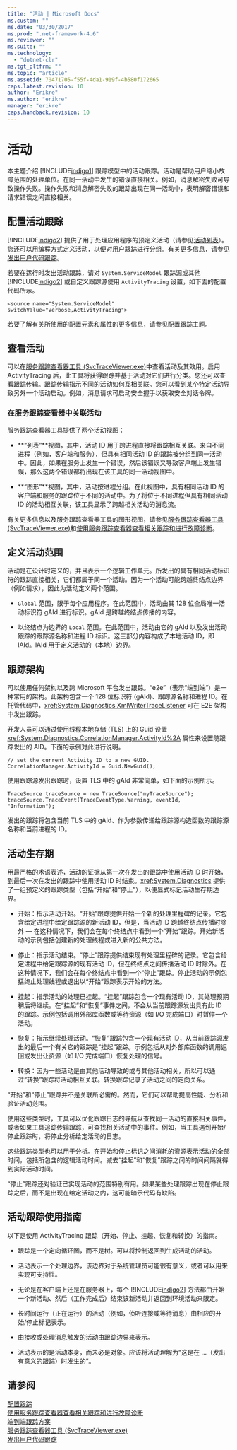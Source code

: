 ```yaml
---
title: "活动 | Microsoft Docs"
ms.custom: ""
ms.date: "03/30/2017"
ms.prod: ".net-framework-4.6"
ms.reviewer: ""
ms.suite: ""
ms.technology: 
  - "dotnet-clr"
ms.tgt_pltfrm: ""
ms.topic: "article"
ms.assetid: 70471705-f55f-4da1-919f-4b580f172665
caps.latest.revision: 10
author: "Erikre"
ms.author: "erikre"
manager: "erikre"
caps.handback.revision: 10
---
```

# 活动
本主题介绍 [!INCLUDE[indigo1](../../../../../includes/indigo1-md.md)] 跟踪模型中的活动跟踪。活动是帮助用户缩小故障范围的处理单位。在同一活动中发生的错误直接相关。例如，消息解密失败可导致操作失败。操作失败和消息解密失败的跟踪出现在同一活动中，表明解密错误和请求错误之间直接相关。  
  
## 配置活动跟踪  
 [!INCLUDE[indigo2](../../../../../includes/indigo2-md.md)] 提供了用于处理应用程序的预定义活动（请参见[活动列表](../../../../../docs/framework/wcf/diagnostics/tracing/activity-list.md)）。您还可以用编程方式定义活动，以便对用户跟踪进行分组。有关更多信息，请参见[发出用户代码跟踪](../../../../../docs/framework/wcf/diagnostics/tracing/emitting-user-code-traces.md)。  
  
 若要在运行时发出活动跟踪，请对 `System.ServiceModel` 跟踪源或其他 [!INCLUDE[indigo2](../../../../../includes/indigo2-md.md)] 或自定义跟踪源使用 `ActivityTracing` 设置，如下面的配置代码所示。  
  
```  
<source name="System.ServiceModel" switchValue="Verbose,ActivityTracing">  
```  
  
 若要了解有关所使用的配置元素和属性的更多信息，请参见[配置跟踪](../../../../../docs/framework/wcf/diagnostics/tracing/configuring-tracing.md)主题。  
  
## 查看活动  
 可以在[服务跟踪查看器工具 \(SvcTraceViewer.exe\)](../../../../../docs/framework/wcf/service-trace-viewer-tool-svctraceviewer-exe.md)中查看活动及其效用。启用 ActivityTracing 后，此工具将获得跟踪并基于活动对它们进行分类。您还可以查看跟踪传输。跟踪传输指示不同的活动如何互相关联。您可以看到某个特定活动导致另外一个活动启动。例如，消息请求可启动安全握手以获取安全对话令牌。  
  
### 在服务跟踪查看器中关联活动  
 服务跟踪查看器工具提供了两个活动视图：  
  
-   **“列表”**视图，其中，活动 ID 用于跨进程直接将跟踪相互关联。来自不同进程（例如，客户端和服务），但具有相同活动 ID 的跟踪被分组到同一活动中。因此，如果在服务上发生一个错误，然后该错误又导致客户端上发生错误，那么这两个错误都将出现在该工具的同一活动视图中。  
  
-   **“图形”**视图，其中，活动按进程分组。在此视图中，具有相同活动 ID 的客户端和服务的跟踪位于不同的活动中。为了将位于不同进程但具有相同活动 ID 的活动相互关联，该工具显示了跨越相关活动的消息流。  
  
 有关更多信息以及服务跟踪查看器工具的图形视图，请参见[服务跟踪查看器工具 \(SvcTraceViewer.exe\)](../../../../../docs/framework/wcf/service-trace-viewer-tool-svctraceviewer-exe.md)和[使用服务跟踪查看器查看相关跟踪和进行故障诊断](../../../../../docs/framework/wcf/diagnostics/tracing/using-service-trace-viewer-for-viewing-correlated-traces-and-troubleshooting.md)。  
  
## 定义活动范围  
 活动是在设计时定义的，并且表示一个逻辑工作单元。所发出的具有相同活动标识符的跟踪直接相关，它们都属于同一个活动。因为一个活动可能跨越终结点边界（例如请求），因此为活动定义两个范围。  
  
-   `Global` 范围，限于每个应用程序。在此范围中，活动由其 128 位全局唯一活动标识符 gAId 进行标识。gAid 是跨越终结点传播的内容。  
  
-   以终结点为边界的 `Local` 范围。在此范围中，活动由它的 gAId 以及发出活动跟踪的跟踪源名称和进程 ID 标识。这三部分内容构成了本地活动 ID，即 lAId。lAId 用于定义活动的（本地）边界。  
  
## 跟踪架构  
 可以使用任何架构以及跨 Microsoft 平台发出跟踪。“e2e”（表示“端到端”）是一种常用的架构。此架构包含一个 128 位标识符 \(gAId\)、跟踪源名称和进程 ID。在托管代码中，<xref:System.Diagnostics.XmlWriterTraceListener> 可在 E2E 架构中发出跟踪。  
  
 开发人员可以通过使用线程本地存储 \(TLS\) 上的 Guid 设置 <xref:System.Diagnostics.CorrelationManager.ActivityId%2A> 属性来设置随跟踪发出的 AID。下面的示例对此进行说明。  
  
```  
// set the current Activity ID to a new GUID.  
CorrelationManager.ActivityId = Guid.NewGuid();  
```  
  
 使用跟踪源发出跟踪时，设置 TLS 中的 gAId 非常简单，如下面的示例所示。  
  
```  
TraceSource traceSource = new TraceSource("myTraceSource");  
traceSource.TraceEvent(TraceEventType.Warning, eventId, "Information");  
```  
  
 发出的跟踪将包含当前 TLS 中的 gAId、作为参数传递给跟踪源构造函数的跟踪源名称和当前进程的 ID。  
  
## 活动生存期  
 用最严格的术语表述，活动的证据从第一次在发出的跟踪中使用活动 ID 时开始，到最后一次在发出的跟踪中使用活动 ID 时结束。<xref:System.Diagnostics> 提供了一组预定义的跟踪类型（包括“开始”和“停止”），以便显式标记活动生存期边界。  
  
-   开始：指示活动开始。“开始”跟踪提供开始一个新的处理里程碑的记录。它包含给定进程中给定跟踪源的新活动 ID，但是，当活动 ID 跨越终结点传播时除外 — 在这种情况下，我们会在每个终结点中看到一个“开始”跟踪。开始新活动的示例包括创建新的处理线程或进入新的公共方法。  
  
-   停止：指示活动结束。“停止”跟踪提供结束现有处理里程碑的记录。它包含给定进程中给定跟踪源的现有活动 ID，但在终结点之间传播活动 ID 时除外。在这种情况下，我们会在每个终结点中看到一个“停止”跟踪。停止活动的示例包括终止处理线程或退出以“开始”跟踪表示开始的方法。  
  
-   挂起：指示活动的处理已挂起。“挂起”跟踪包含一个现有活动 ID，其处理预期稍后将继续。在“挂起”和“恢复”事件之间，不会从当前跟踪源发出具有此 ID 的跟踪。示例包括调用外部库函数或等待资源（如 I\/O 完成端口）时暂停一个活动。  
  
-   恢复：指示继续处理活动。“恢复”跟踪包含一个现有活动 ID，从当前跟踪源发出的最后一个有关它的跟踪是“挂起”跟踪。示例包括从对外部库函数的调用返回或发出让资源（如 I\/O 完成端口）恢复处理的信号。  
  
-   转换：因为一些活动是由其他活动导致的或与其他活动相关，所以可以通过“转换”跟踪将活动相互关联。转换跟踪记录了活动之间的定向关系。  
  
 “开始”和“停止”跟踪并不是关联所必需的。然而，它们可以帮助提高性能、分析和验证活动范围。  
  
 使用这些类型时，工具可以优化跟踪日志的导航以查找同一活动的直接相关事件，或者如果工具追踪传输跟踪，可查找相关活动中的事件。例如，当工具遇到开始\/停止跟踪时，将停止分析给定活动的日志。  
  
 这些跟踪类型也可以用于分析。在开始和停止标记之间消耗的资源表示活动的全部时间，包括所包含的逻辑活动时间。减去“挂起”和“恢复”跟踪之间的时间间隔就得到实际活动时间。  
  
 “停止”跟踪还对验证已实现活动的范围特别有用。如果某些处理跟踪出现在停止跟踪之后，而不是出现在给定活动之内，这可能暗示代码有缺陷。  
  
## 活动跟踪使用指南  
 以下是使用 ActivityTracing 跟踪（开始、停止、挂起、恢复和转换）的指南。  
  
-   跟踪是一个定向循环图，而不是树。可以将控制返回到生成活动的活动。  
  
-   活动表示一个处理边界，该边界对于系统管理员可能很有意义，或者可以用来实现可支持性。  
  
-   无论是在客户端上还是在服务器上，每个 [!INCLUDE[indigo2](../../../../../includes/indigo2-md.md)] 方法都由开始一个新活动、然后（工作完成后）结束该新活动并返回到环境活动来限定。  
  
-   长时间运行（正在运行）的活动（例如，侦听连接或等待消息）由相应的开始\/停止标记表示。  
  
-   由接收或处理消息触发的活动由跟踪边界来表示。  
  
-   活动表示的是活动本身，而未必是对象。应该将活动理解为“这是在 ...（发出有意义的跟踪）时发生的”。  
  
## 请参阅  
 [配置跟踪](../../../../../docs/framework/wcf/diagnostics/tracing/configuring-tracing.md)   
 [使用服务跟踪查看器查看相关跟踪和进行故障诊断](../../../../../docs/framework/wcf/diagnostics/tracing/using-service-trace-viewer-for-viewing-correlated-traces-and-troubleshooting.md)   
 [端到端跟踪方案](../../../../../docs/framework/wcf/diagnostics/tracing/end-to-end-tracing-scenarios.md)   
 [服务跟踪查看器工具 \(SvcTraceViewer.exe\)](../../../../../docs/framework/wcf/service-trace-viewer-tool-svctraceviewer-exe.md)   
 [发出用户代码跟踪](../../../../../docs/framework/wcf/diagnostics/tracing/emitting-user-code-traces.md)